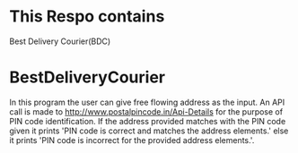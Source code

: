 # This Respo contains
Best Delivery Courier(BDC)
# BestDeliveryCourier
In this program the user can give free flowing address as the input.
An API call is made to  http://www.postalpincode.in/Api-Details for the purpose of PIN code identification.
If the address provided matches with the PIN code given it prints 'PIN code is correct and matches the address elements.' else it prints 'PIN code is incorrect for the provided address elements.'.
